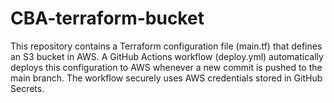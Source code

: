 # CBA-terraform-bucket
This repository contains a Terraform configuration file (main.tf) that defines an S3 bucket in AWS. A GitHub Actions workflow (deploy.yml) automatically deploys this configuration to AWS whenever a new commit is pushed to the main branch. The workflow securely uses AWS credentials stored in GitHub Secrets.
